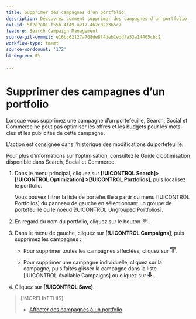 ```yaml
---
title: Supprimer des campagnes d’un portfolio
description: Découvrez comment supprimer des campagnes d’un portfolio.
exl-id: 5f2e7a01-f55b-4f49-a217-462cd2e365c7
feature: Search Campaign Management
source-git-commit: e16bc62127a708de8f4deb1eddfa53a14405cbc2
workflow-type: tm+mt
source-wordcount: '172'
ht-degree: 0%

---
```


# Supprimer des campagnes d’un portfolio

Lorsque vous supprimez une campagne d’un portefeuille, Search, Social et Commerce ne peut pas optimiser les offres et les budgets pour les mots-clés et les publicités de cette campagne.

L’action est consignée dans l’historique des modifications du portefeuille.

Pour plus d’informations sur l’optimisation, consultez le Guide d’optimisation disponible dans Search, Social et Commerce.

1. Dans le menu principal, cliquez sur **[!UICONTROL Search]> [!UICONTROL Optimization] >[!UICONTROL Portfolios]**, puis localisez le portfolio.

   Vous pouvez filtrer la liste de portefeuille à partir du menu [!UICONTROL Portfolios] du panneau de gauche en sélectionnant un groupe de portefeuille ou le noeud [!UICONTROL Ungrouped Portfolios].

1. En regard du nom du portfolio, cliquez sur le bouton ![Afficher/modifier les paramètres](/help/search-social-commerce/assets/settings.png "Bouton Afficher/modifier les paramètres") .

1. Dans le menu de gauche, cliquez sur **[!UICONTROL Campaigns]**, puis supprimez les campagnes :

   * Pour supprimer toutes les campagnes affectées, cliquez sur ![Supprimer toutes les campagnes du portefeuille](/help/search-social-commerce/assets/arrow-remove-all.png "Supprimer toutes les campagnes du portefeuille").

   * Pour supprimer une campagne individuelle, cliquez sur la campagne, puis faites glisser la campagne dans la liste [!UICONTROL Available Campaigns] ou cliquez sur ![Supprimer la campagne du portefeuille](/help/search-social-commerce/assets/arrow-remove.png "Supprimer la campagne du portefeuille") .

1. Cliquez sur **[!UICONTROL Save]**.

>[!MORELIKETHIS]
>
>* [Affecter des campagnes à un portfolio](/help/search-social-commerce/campaign-management/campaign-assign-to-portfolio.md)

